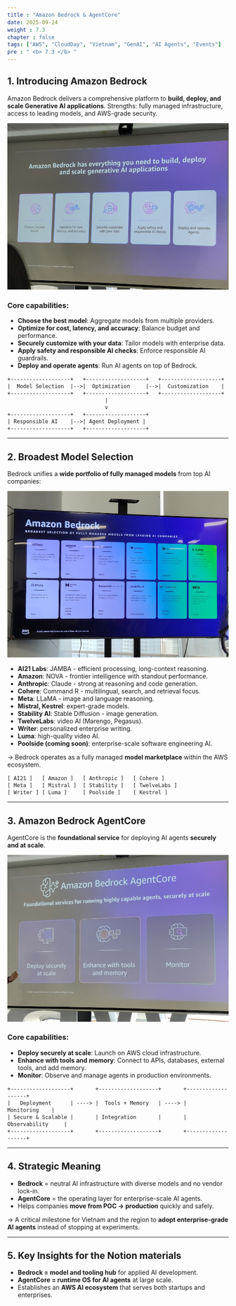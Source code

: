 ```yaml
---
title : "Amazon Bedrock & AgentCore"
date: 2025-09-24
weight : 7.3
chapter : false
tags: ["AWS", "CloudDay", "Vietnam", "GenAI", "AI Agents", "Events"]
pre : " <b> 7.3 </b> "
---
```

## 1. Introducing Amazon Bedrock

Amazon Bedrock delivers a comprehensive platform to **build, deploy, and scale Generative AI applications**.
Strengths: fully managed infrastructure, access to leading models, and AWS-grade security.

![](AmazonBedrockOverview.jpg)

### Core capabilities:

* **Choose the best model**: Aggregate models from multiple providers.
* **Optimize for cost, latency, and accuracy**: Balance budget and performance.
* **Securely customize with your data**: Tailor models with enterprise data.
* **Apply safety and responsible AI checks**: Enforce responsible AI guardrails.
* **Deploy and operate agents**: Run AI agents on top of Bedrock.

```cli
+-------------------+   +-------------------+   +-------------------+
|  Model Selection  |-->|  Optimization     |-->|  Customization    |
+-------------------+   +-------------------+   +-------------------+
                               |
                               v
+-------------------+   +-------------------+
| Responsible AI    |-->| Agent Deployment |
+-------------------+   +-------------------+
```

---

## 2. Broadest Model Selection

Bedrock unifies a **wide portfolio of fully managed models** from top AI companies:

![](AmazonBedrockModelProviders.jpg)

* **AI21 Labs**: JAMBA - efficient processing, long-context reasoning.
* **Amazon**: NOVA - frontier intelligence with standout performance.
* **Anthropic**: Claude - strong at reasoning and code generation.
* **Cohere**: Command R - multilingual, search, and retrieval focus.
* **Meta**: LLaMA - image and language reasoning.
* **Mistral, Kestrel**: expert-grade models.
* **Stability AI**: Stable Diffusion - image generation.
* **TwelveLabs**: video AI (Marengo, Pegasus).
* **Writer**: personalized enterprise writing.
* **Luma**: high-quality video AI.
* **Poolside (coming soon)**: enterprise-scale software engineering AI.

-> Bedrock operates as a fully managed **model marketplace** within the AWS ecosystem.

```cli
[ AI21 ]   [ Amazon ]   [ Anthropic ]   [ Cohere ]
[ Meta ]   [ Mistral ]  [ Stability ]   [ TwelveLabs ]
[ Writer ] [ Luma ]     [ Poolside ]    [ Kestrel ]
```

---

## 3. Amazon Bedrock AgentCore

AgentCore is the **foundational service** for deploying AI agents **securely and at scale**.

![](AmazonBedrockAgentCore.jpg)

### Core capabilities:

* **Deploy securely at scale**: Launch on AWS cloud infrastructure.
* **Enhance with tools and memory**: Connect to APIs, databases, external tools, and add memory.
* **Monitor**: Observe and manage agents in production environments.

```cli
+-------------------+       +-------------------+       +-------------------+
|   Deployment      | ----> |  Tools + Memory   | ----> |     Monitoring    |
| Secure & Scalable |       | Integration       |       | Observability     |
+-------------------+       +-------------------+       +-------------------+
```

---

## 4. Strategic Meaning

* **Bedrock** = neutral AI infrastructure with diverse models and no vendor lock-in.
* **AgentCore** = the operating layer for enterprise-scale AI agents.
* Helps companies **move from POC -> production** quickly and safely.

-> A critical milestone for Vietnam and the region to **adopt enterprise-grade AI agents** instead of stopping at experiments.

---

## 5. Key Insights for the Notion materials

* **Bedrock = model and tooling hub** for applied AI development.
* **AgentCore = runtime OS for AI agents** at large scale.
* Establishes an **AWS AI ecosystem** that serves both startups and enterprises.

